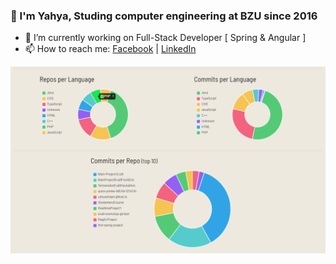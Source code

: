 
### 👋 I'm Yahya, Studing computer engineering at BZU since 2016

- 🔭 I’m currently working on Full-Stack Developer [ Spring & Angular ]
- 📫 How to reach me:
[Facebook](https://facebook.com/yahya.shqair) | 
[LinkedIn](https://www.linkedin.com/in/yahyashqair/) 

![GitHub Logo](https://github.com/yahyashqair/yahyashqair/blob/master/pic.png)
